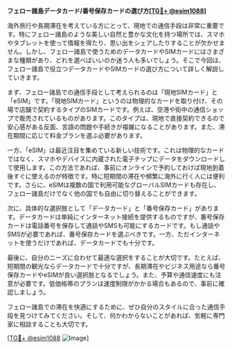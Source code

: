 **フェロー諸島データカード/番号保存カードの選び方[[TG💪+ @esim1088](https://t.me/s/esim1088)]**

海外旅行や長期滞在を考えている方にとって、現地での通信手段は非常に重要です。特にフェロー諸島のような美しい自然と豊かな文化を持つ場所では、スマホやタブレットを使って情報を得たり、思い出をシェアしたりすることが欠かせません。しかし、フェロー諸島で使うためのデータカードやSIMカードにはさまざまな種類があり、どれを選べばいいのか迷う人も多いでしょう。そこで今回は、フェロー諸島で役立つデータカードやSIMカードの選び方について詳しく解説していきます。

まず、フェロー諸島での通信手段として考えられるのは「現地SIMカード」と「eSIM」です。「現地SIMカード」というのは物理的なカードを取り付け、その場で店舗で契約するタイプのSIMカードです。例えば、空港や街中の通信ショップで販売されているものがあります。このタイプは、現地で直接契約できるので安心感がある反面、言語の問題や手続きが複雑になることがあります。また、滞在期間に応じて料金プランを選ぶ必要があります。

一方、「eSIM」は最近注目を集めている新しい技術です。これは物理的なカードではなく、スマホやデバイスに内蔵された電子チップにデータをダウンロードして使用します。この方法であれば、事前にオンラインで予約しておけば現地到着後すぐに使えるのが特徴です。特に短期間の滞在や頻繁に海外に行く人には便利です。さらに、eSIMは複数の国で利用可能なグローバルSIMカードも存在し、フェロー諸島だけでなく他の国でも自由に切り替えることができます。

次に、具体的な選択肢として「データカード」と「番号保存カード」があります。データカードは単純にインターネット接続を提供するものですが、番号保存カードは電話番号を保存して通話やSMSも可能にするカードです。もし通話やSMSが必要であれば、番号保存カードを選ぶべきです。一方、ただインターネットを使うだけであれば、データカードでも十分です。

最後に、自分のニーズに合わせて最適な選択をすることが大切です。たとえば、短期間の観光ならデータカードで十分ですが、長期滞在やビジネス用途なら番号保存カードやeSIMが良い選択肢となるでしょう。また、予算や通信速度にも注意が必要です。低価格帯のプランは速度制限がかかる場合もあるので、事前に確認しましょう。

フェロー諸島での滞在を快適にするために、ぜひ自分のスタイルに合った通信手段を見つけてみてください。そして、何かわからないことがあれば、気軽に専門家に相談することも大切です。

[[TG💪+ @esim1088](https://t.me/s/esim1088) ![Image](https://i.postimg.cc/Y0z9fWf4/image.png)]